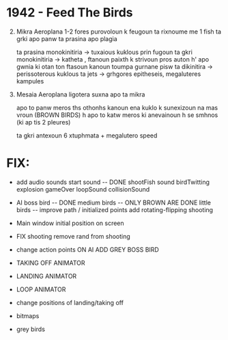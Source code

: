 # 1942 - Feed The Birds

2. Mikra Aeroplana
    1-2 fores purovoloun k feugoun
    ta rixnoume me 1 fish
    ta grki apo panw
    ta prasina apo plagia
    
    ta prasina monokinitiria  -> tuxaious kuklous prin fugoun
    ta gkri monokinitiria -> katheta , ftanoun paixth k strivoun pros auton
                               h' apo gwnia ki otan ton ftasoun kanoun toumpa
                               gurnane pisw
    ta dikinitira -> perissoterous kuklous
    ta jets -> grhgores epitheseis, megaluteres kampules 
    
3. Mesaia Aeroplana
    ligotera suxna apo ta mikra
    
    apo to panw meros ths othonhs kanoun ena kuklo k sunexizoun na mas vroun (BROWN BIRDS)
    h
    apo to katw meros ki anevainoun
    h
    se smhnos (ki ap tis 2 pleures)
    
    ta gkri antexoun 6 xtuphmata + megalutero speed
    
# FIX:
- add audio sounds
	start sound -- DONE
	shootFish sound
	birdTwitting
	explosion
	gameOver
	loopSound
	collisionSound
    
- AI
    boss bird -- DONE
    medium birds   -- ONLY BROWN ARE DONE 
    little birds -- improve path / initialized points
    add rotating-flipping
    shooting
   
- Main window initial position on screen
        
- FIX shooting 
    remove rand from shooting

- change action points ON AI
    ADD GREY BOSS BIRD

- TAKING OFF ANIMATOR
- LANDING ANIMATOR
- LOOP ANIMATOR

- change positions of landing/taking off

- bitmaps
- grey birds

